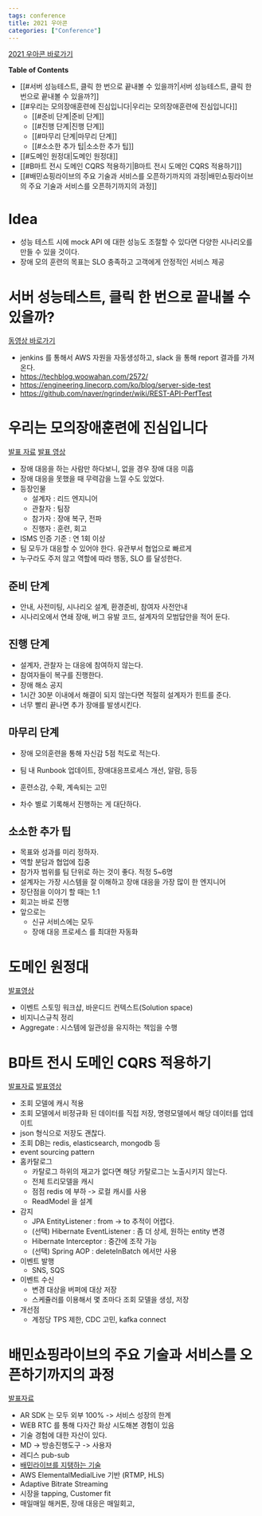 ```yaml
---
tags: conference 
title: 2021 우아콘
categories: ["Conference"]
---
```


[2021 우아콘 바로가기](https://www.woowacon.com/)

**Table of Contents**

- [[#서버 성능테스트, 클릭 한 번으로 끝내볼 수 있을까?|서버 성능테스트, 클릭 한 번으로 끝내볼 수 있을까?]]
- [[#우리는 모의장애훈련에 진심입니다|우리는 모의장애훈련에 진심입니다]]
  - [[#준비 단계|준비 단계]]
  - [[#진행 단계|진행 단계]]
  - [[#마무리 단계|마무리 단계]]
  - [[#소소한 추가 팁|소소한 추가 팁]]
- [[#도메인 원정대|도메인 원정대]]
- [[#B마트 전시 도메인 CQRS 적용하기|B마트 전시 도메인 CQRS 적용하기]]
- [[#배민쇼핑라이브의 주요 기술과 서비스를 오픈하기까지의 과정|배민쇼핑라이브의 주요 기술과 서비스를 오픈하기까지의 과정]]

# Idea

- 성능 테스트 시에 mock API 에 대한 성능도 조절할 수 있다면 다양한 시나리오를 만들 수 있을 것이다.
- 장애 모의 훈련의 목표는 SLO 충족하고 고객에게 안정적인 서비스 제공

# 서버 성능테스트, 클릭 한 번으로 끝내볼 수 있을까?

[동영상 바로가기](https://www.woowacon.com/welcome?session=157)

- jenkins 를 통해서 AWS 자원을 자동생성하고, slack 을 통해 report 결과를 가져온다.
- <https://techblog.woowahan.com/2572/>
- <https://engineering.linecorp.com/ko/blog/server-side-test>
- <https://github.com/naver/ngrinder/wiki/REST-API-PerfTest>

# 우리는 모의장애훈련에 진심입니다

[발표 자료](https://webconcert-public-assets.s3.ap-northeast-2.amazonaws.com/conferences/woowa2021/presentations/3-2.pdf)
[발표 영상](https://www.woowacon.com/welcome?session=176)

- 장애 대응을 하는 사람만 하다보니, 없을 경우 장애 대응 미흡
- 장애 대응을 못했을 때 무력감을 느낄 수도 있었다.
- 등장인물
  - 설계자 : 리드 엔지니어
  - 관찰자 : 팀장
  - 참가자 : 장애 복구, 전파
  - 진행자 : 훈련, 회고
- ISMS 인증 기준 : 연 1회 이상
- 팀 모두가 대응할 수 있어야 한다. 유관부서 협업으로 빠르게
- 누구라도 주저 않고 역할에 따라 행동, SLO 를 달성한다.

## 준비 단계

- 안내, 사전미팅, 시나리오 설계, 환경준비, 참여자 사전안내
- 시나리오에서 연쇄 장애, 버그 유발 코드, 설계자의 모범답안을 적어 둔다.

## 진행 단계

- 설계자, 관찰자 는 대응에 참여하지 않는다.
- 참여자들이 복구를 진행한다.
- 장애 해소 공지
- 1시간 30분 이내에서 해결이 되지 않는다면 적절히 설계자가 힌트를 준다.
- 너무 빨리 끝나면 추가 장애를 발생시킨다.

## 마무리 단계

- 장애 모의훈련을 통해 자신감 5점 척도로 적는다.

- 팀 내 Runbook 업데이트, 장애대응프로세스 개선, 알람, 등등

- 훈련소감, 수확, 계속되는 고민

- 차수 별로 기록해서 진행하는 게 대단하다.

## 소소한 추가 팁

- 목표와 성과를 미리 정하자.
- 역할 분담과 협업에 집중
- 참가자 범위를 팀 단위로 하는 것이 좋다. 적정 5~6명
- 설계자는 가장 시스템을 잘 이해하고 장애 대응을 가장 많이 한 엔지니어
- 장단점을 이야기 할 때는 1:1
- 회고는 바로 진행
- 앞으로는
  - 신규 서비스에는 모두
  - 장애 대응 프로세스 를 최대한 자동화

# 도메인 원정대

[발표영상](https://www.woowacon.com/welcome?session=170)

- 이벤트 스토밍 워크샵, 바운디드 컨텍스트(Solution space)
- 비지니스규칙 정리
- Aggregate : 시스템에 일관성을 유지하는 책임을 수행

# B마트 전시 도메인 CQRS 적용하기

[발표자료](https://webconcert-public-assets.s3.ap-northeast-2.amazonaws.com/conferences/woowa2021/presentations/2-5.pdf)
[발표영상](https://www.woowacon.com/welcome?session=169)

- 조회 모델에 캐시 적용
- 조회 모델에서 비정규화 된 데이터를 직접 저장, 명령모델에서 해당 데이터를 업데이트
- json 형식으로 저장도 괜찮다.
- 조회 DB는 redis, elasticsearch, mongodb 등
- event sourcing pattern
- 홈카탈로그
  - 카탈로그 하위의 재고가 없다면 해당 카탈로그는 노출시키지 않는다.
  - 전체 트리모델을 캐시
  - 점점 redis 에 부하 -> 로컬 캐시를 사용
  - ReadModel 을 설계
- 감지
  - JPA EntityListener : from -> to 추적이 어렵다.
  - (선택) Hibernate  EventListener : 좀 더 상세, 원하는 entity 변경
  - Hibernate  Interceptor : 중간에 조작 가능
  - (선택) Spring AOP : deleteInBatch 에서만 사용
- 이벤트 발행
  - SNS, SQS
- 이벤트 수신
  - 변경 대상을 버퍼에 대상 저장
  - 스케쥴러를 이용해서 몇 초마다 조회 모델을 생성, 저장
- 개선점
  - 계정당 TPS 제한, CDC 고민, kafka connect

# 배민쇼핑라이브의 주요 기술과 서비스를 오픈하기까지의 과정

[발표자료](https://webconcert-public-assets.s3.ap-northeast-2.amazonaws.com/conferences/woowa2021/presentations/2-3.pdf)

- AR SDK 는 모두 외부 100% -> 서비스 성장의 한계
- WEB RTC 를 통해 다자간 화상 시도해본 경험이 있음
- 기술 경험에 대한 자산이 있다.
- MD -> 방송진행도구 -> 사용자
- 레디스 pub-sub
- [배민라이브를 지탱하는 기술](https://techblog.woowahan.com/5268/)
- AWS ElementalMedialLive 기반 (RTMP, HLS)
- Adaptive Bitrate Streaming
- 시장을 tapping, Customer fit
- 매일매일 해커톤, 장애 대응은 매일회고, 